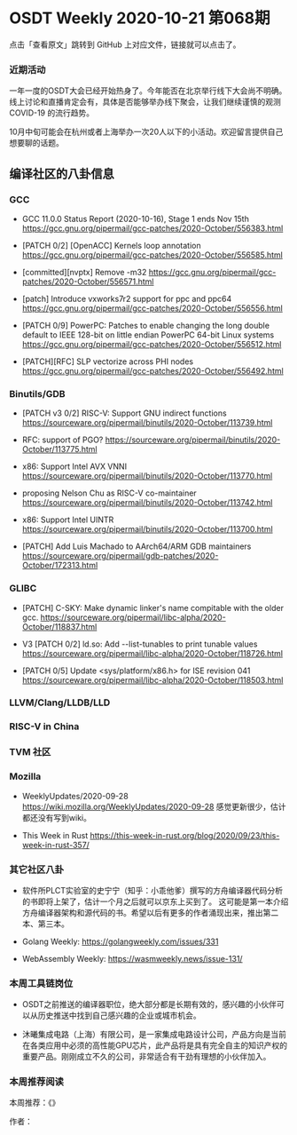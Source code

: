 # OSDT Weekly 2020-10-21 第068期

点击「查看原文」跳转到 GitHub 上对应文件，链接就可以点击了。

### 近期活动

一年一度的OSDT大会已经开始热身了。今年能否在北京举行线下大会尚不明确。线上讨论和直播肯定会有，具体是否能够举办线下聚会，让我们继续谨慎的观测 COVID-19 的流行趋势。

10月中旬可能会在杭州或者上海举办一次20人以下的小活动。欢迎留言提供自己想要聊的话题。

## 编译社区的八卦信息

### GCC

- GCC 11.0.0 Status Report (2020-10-16), Stage 1 ends Nov 15th
  https://gcc.gnu.org/pipermail/gcc-patches/2020-October/556383.html

- [PATCH 0/2] [OpenACC] Kernels loop annotation
  https://gcc.gnu.org/pipermail/gcc-patches/2020-October/556585.html

- [committed][nvptx] Remove -m32
  https://gcc.gnu.org/pipermail/gcc-patches/2020-October/556571.html

- [patch] Introduce vxworks7r2 support for ppc and ppc64
  https://gcc.gnu.org/pipermail/gcc-patches/2020-October/556556.html

- [PATCH 0/9] PowerPC: Patches to enable changing the long double default to IEEE 128-bit on little endian PowerPC 64-bit Linux systems
  https://gcc.gnu.org/pipermail/gcc-patches/2020-October/556512.html

- [PATCH][RFC] SLP vectorize across PHI nodes
  https://gcc.gnu.org/pipermail/gcc-patches/2020-October/556492.html

### Binutils/GDB

- [PATCH v3 0/2] RISC-V: Support GNU indirect functions
  https://sourceware.org/pipermail/binutils/2020-October/113739.html

- RFC: support of PGO?
  https://sourceware.org/pipermail/binutils/2020-October/113775.html

- x86: Support Intel AVX VNNI
  https://sourceware.org/pipermail/binutils/2020-October/113770.html

- proposing Nelson Chu as RISC-V co-maintainer
  https://sourceware.org/pipermail/binutils/2020-October/113742.html

- x86: Support Intel UINTR
  https://sourceware.org/pipermail/binutils/2020-October/113700.html

- [PATCH] Add Luis Machado to AArch64/ARM GDB maintainers
  https://sourceware.org/pipermail/gdb-patches/2020-October/172313.html


### GLIBC

- [PATCH] C-SKY: Make dynamic linker's name compitable with the older gcc.
  https://sourceware.org/pipermail/libc-alpha/2020-October/118837.html

- V3 [PATCH 0/2] ld.so: Add --list-tunables to print tunable values
  https://sourceware.org/pipermail/libc-alpha/2020-October/118726.html

- [PATCH 0/5] Update <sys/platform/x86.h> for ISE revision 041
  https://sourceware.org/pipermail/libc-alpha/2020-October/118503.html

### LLVM/Clang/LLDB/LLD

### RISC-V in China

### TVM 社区

### Mozilla

- WeeklyUpdates/2020-09-28
  https://wiki.mozilla.org/WeeklyUpdates/2020-09-28
  感觉更新很少，估计都还没有写到wiki。

- This Week in Rust
  https://this-week-in-rust.org/blog/2020/09/23/this-week-in-rust-357/

### 其它社区八卦

- 软件所PLCT实验室的史宁宁（知乎：小乖他爹）撰写的方舟编译器代码分析的书即将上架了，估计一个月之后就可以京东上买到了。
  这可能是第一本介绍方舟编译器架构和源代码的书。希望以后有更多的作者涌现出来，推出第二本、第三本。

- Golang Weekly:
  https://golangweekly.com/issues/331

- WebAssembly Weekly:
  https://wasmweekly.news/issue-131/

### 本周工具链岗位

- OSDT之前推送的编译器职位，绝大部分都是长期有效的，感兴趣的小伙伴可以从历史推送中找到自己感兴趣的企业或城市机会。

- 沐曦集成电路（上海）有限公司，是一家集成电路设计公司，产品方向是当前在各类应用中必须的高性能GPU芯片，此产品将是具有完全自主的知识产权的重要产品。刚刚成立不久的公司，非常适合有干劲有理想的小伙伴加入。

### 本周推荐阅读

本周推荐：《》

作者：
